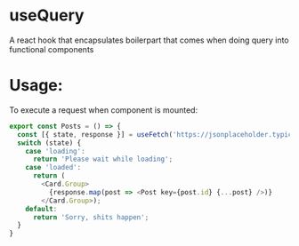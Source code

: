 # useQuery
A react hook that encapsulates boilerpart that comes when doing query into functional components 

# Usage:
To execute a request when component is mounted:
~~~javascript
export const Posts = () => {
  const [{ state, response }] = useFetch('https://jsonplaceholder.typicode.com/posts');
  switch (state) {
    case 'loading':
      return 'Please wait while loading';
    case 'loaded':
      return (
        <Card.Group>
          {response.map(post => <Post key={post.id} {...post} />)}
        </Card.Group>);
    default:
      return 'Sorry, shits happen';
  }
}
~~~